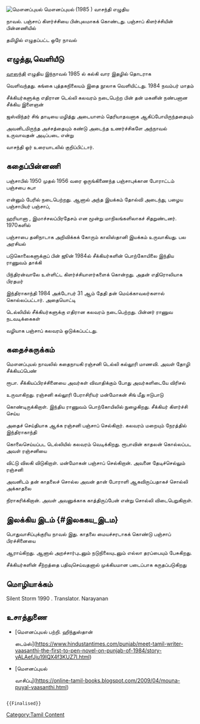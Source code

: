 ![மௌனப்புயல் ](Mounapuyal.jpg "மௌனப்புயல் ") மௌனப்புயல் (1985 ) வாசந்தி எழுதிய
நாவல். பஞ்சாப் கிளர்ச்சியை பின்புலமாகக் கொண்டது. பஞ்சாப் கிளர்ச்சியின் பின்னணியில்
தமிழில் எழுதப்பட்ட ஒரே நாவல்

## எழுத்து,வெளியீடு

[வாஸந்தி](வாஸந்தி "wikilink") எழுதிய இந்நாவல் 1985 ல் கல்கி வார இதழில் தொடராக
வெளிவந்தது. கங்கை புத்தகநிலையம் இதை நூலாக வெளியிட்டது. 1984 நவம்பர் மாதம்
சீக்கியர்களுக்கு எதிரான டெல்லி கலவரம் நடைபெற்ற பின் தன் மகனின் நண்பனான சீக்கிய இளைஞன்
ஜஸ்விந்தர் சிங் தாடியை மழித்து அடையாளம் தெரியாதவனாக ஆகிப்போயிருந்ததையும்
அவனிடமிருந்த அச்சத்தையும் கண்டு அடைந்த உணர்ச்சிகளே அந்நாவல் உருவாவதன் அடிப்படை என்று
வாசந்தி ஓர் உரையாடலில் குறிப்பிட்டார்.

## கதைப்பின்னணி

பஞ்சாபில் 1950 முதல் 1956 வரை ஒருங்கிணைந்த பஞ்சாபுக்கான போராட்டம் பஞ்சபை சுபா
என்னும் பேரில் நடைபெற்றது. ஆனால் அந்த இயக்கம் தோல்வி அடைந்து, பழைய பஞ்சாபியர் பஞ்சாப்,
ஹரியானா , இமாச்சலப்பிரதேசம் என மூன்று மாநிலங்களிலாகச் சிதறுண்டனர். 1970களில்
பஞ்சாபை தனிநாடாக அறிவிக்கக் கோரும் காலிஸ்தானி இயக்கம் உருவாகியது. பல அரசியல்
படுகொலைகளுக்குப் பின் ஜூன் 1984ல் சீக்கியர்களின் பொற்கோயிலை இந்திய ராணுவம் தாக்கி
பிந்திரன்வாலே உள்ளிட்ட கிளர்ச்சியாளர்களைக் கொன்றது. அதன் எதிரொலியாக பிரதமர்
இந்திராகாந்தி 1984 அக்டோபர் 31 ஆம் தேதி தன் மெய்க்காவலர்களால் கொல்லப்பட்டார். அதையொட்டி
டெல்லியில் சீக்கியர்களுக்கு எதிரான கலவரம் நடைபெற்றது. பின்னர் ராணுவ நடவடிக்கைகள்
வழியாக பஞ்சாப் கலவரம் ஒடுக்கப்பட்டது.

## கதைச்சுருக்கம்

மௌனப்புயல் நாவலில் கதைநாயகி ரஞ்சனி டெல்லி கல்லூரி மாணவி. அவள் தோழி சீக்கியப்பெண்
ரூபா. சீக்கியப்பிரச்சினையை அவர்கள் விவாதிக்கும் போது அவர்களிடையே விரிசல்
உருவாகிறது. ரஞ்சனி கல்லூரி பேராசிரியர் மன்மோகன் சிங் மீது ஈடுபாடு
கொண்டிருக்கிறாள். இந்திய ராணுவம் பொற்கோயிலில் நுழைகிறது. சீக்கியர் கிளர்ச்சி செய்ய
அதைச் செய்தியாக ஆக்க ரஞ்சனி பஞ்சாப் செல்கிறார். கலவரம் மறையும் நேரத்தில் இந்திராகாந்தி
கொலைசெய்யப்பட டெல்லியில் கலவரம் வெடிக்கிறது. ரூபாவின் காதலன் கொல்லப்பட அவள் ரஞ்சனியை
விட்டு விலகி விடுகிறாள். மன்மோகன் பஞ்சாப் செல்கிறான். அவனை தேடிச்செல்லும் ரஞ்சனி
அவனிடம் தன் காதலைச் சொல்ல அவன் தான் போராளி ஆகவிருப்பதாகச் சொல்லி அக்காதலை
நிராகரிக்கிறான். அவள் அவனுக்காக காத்திருப்பேன் என்று சொல்லி விடைபெறுகிறாள்.

## இலக்கிய இடம் {#இலககய_இடம}

பொதுவாசிப்புக்குரிய நாவல் இது. காதலை மையச்சரடாகக் கொண்டு பஞ்சாப் பிரச்சினையை
ஆராய்கிறது. ஆனால் அறச்சார்புடனும் நடுநிலையுடனும் எல்லா தரப்பையும் பேசுகிறது.
சீக்கியர்களின் சீற்றத்தை பதிவுசெய்வதனால் முக்கியமான படைப்பாக கருதப்படுகிறது

## மொழியாக்கம்

Silent Storm 1990 . Translator. Narayanan

## உசாத்துணை

-   [மௌனப்புயல் பற்றி. ஹிந்துஸ்தான்
    டைம்ஸ்](https://www.hindustantimes.com/punjab/meet-tamil-writer-vaasanthi-the-first-to-pen-novel-on-punjab-of-1984/story-yALAefJju19IQX4f3KUZ7I.html)
-   [மௌனப்புயல்
    வாசிப்பு](https://online-tamil-books.blogspot.com/2009/04/mouna-puyal-vaasanthi.html)

```{=mediawiki}
{{Finalised}}
```
[Category:Tamil Content](Category:Tamil_Content "wikilink")
